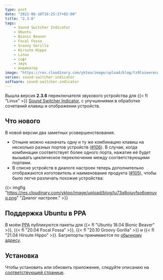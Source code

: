 ```yaml
---
type: post
date: "2021-06-18T16:25:37+02:00"
title: "2.3.6"
tags:
    - Sound Switcher Indicator
    - Ubuntu
    - Bionic Beaver
    - Focal Fossa
    - Groovy Gorilla
    - Hirsute Hippo
    - Linux
    - софт
    - звук
    - индикатор
image: "https://res.cloudinary.com/yktoo/image/upload/blog/tz9luieerecw7gkumsoi.png"
series: sound-switcher-indicator
software: sound-switcher-indicator
---
```


Вышла версия **2.3.6** переключателя звукового устройства для {{< fl "Linux" >}} [Sound Switcher Indicator](/software/sound-switcher-indicator), с улучшениями в обработке сочетаний клавиш и отображении устройств.

<!--more-->

## Что нового

В новой версии два заметных усовершенствования.

* Отныне можно назначать одну и ту же комбинацию клавиш на несколько разных портов устройств ([#106](https://github.com/yktoo/indicator-sound-switcher/issues/106)). В случае, когда комбинации соответствует более одного порта, нажатие её будет вызывать циклическое переключение между соответствующими портами.
* В списке устройств в диалоге настроек теперь дополнительно отображаются изготовитель и наименование продукта ([#105](https://github.com/yktoo/indicator-sound-switcher/issues/105)), чтобы было легче различать похожие устройства:

{{< imgfig "https://res.cloudinary.com/yktoo/image/upload/blog/lu73q8ojuvfso6oenuvq.png" "Диалог настроек." >}}

## Поддержка Ubuntu в PPA

В моём [PPA](https://launchpad.net/~yktooo/+archive/ubuntu/ppa) публикуются пакеты для {{< fl "Ubuntu 18.04 Bionic Beaver" >}}, {{< fl "20.04 Focal Fossa" >}}, {{< fl "20.10 Groovy Gorilla" >}} и {{< fl "21.04 Hirsute Hippo" >}}. Багрепорты принимаются по [обычному адресу](https://github.com/yktoo/indicator-sound-switcher/issues/).

## Установка

Чтобы установить или обновить приложение, следуйте описанию на [соответствующей странице](/software/sound-switcher-indicator#установка).
